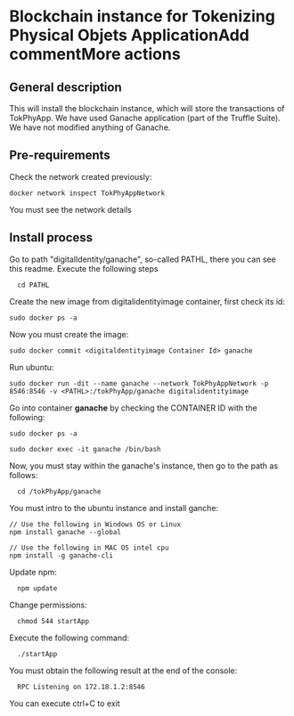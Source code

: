 # Blockchain instance for Tokenizing Physical Objets ApplicationAdd commentMore actions
## General description
  This will install the blockchain instance, which will store the transactions of TokPhyApp. We have used Ganache application (part of the Truffle Suite). We have not modified anything of Ganache.

## Pre-requirements
  Check the network created previously:

    docker network inspect TokPhyAppNetwork

  You must see the network details
 
## Install process
Go to path "digitalIdentity/ganache", so-called PATHL, there you can see this readme. Execute the following steps
      
      cd PATHL  
  
Create the new image from digitalidentityimage container, first check its id:
  
    sudo docker ps -a

Now you must create the image:      
    
    sudo docker commit <digitaldentityimage Container Id> ganache

Run ubuntu: 
      
    sudo docker run -dit --name ganache --network TokPhyAppNetwork -p 8546:8546 -v <PATHL>:/tokPhyApp/ganache digitalidentityimage

Go into container **ganache** by checking the CONTAINER ID with the following:

    sudo docker ps -a
    
    sudo docker exec -it ganache /bin/bash

  Now, you must stay within the ganache's instance, then go to the path as follows:
  
      cd /tokPhyApp/ganache

  You must intro to the ubuntu instance and install ganche:
      
    // Use the following in Windows OS or Linux
    npm install ganache --global

    // Use the following in MAC OS intel cpu
    npm install -g ganache-cli 

  Update npm:
      
      npm update

  Change permissions:
      
      chmod 544 startApp

  Execute the following command:
      
      ./startApp

  You must obtain the following result at the end of the console:
      
      RPC Listening on 172.18.1.2:8546

  You can execute ctrl+C to exit

